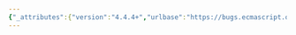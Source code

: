 ```yaml
---
{"_attributes":{"version":"4.4.4+","urlbase":"https://bugs.ecmascript.org/","maintainer":"dherman@mozilla.com"},"bug":{"bug_id":2968,"creation_ts":"2014-06-02 11:57:00 -0700","short_desc":"13.2.3: extra space in production","delta_ts":"2014-07-26 10:52:10 -0700","product":"Draft for 6th Edition","component":"editorial issue","version":"Rev 25: May 22, 2014 Draft","rep_platform":"All","op_sys":"All","bug_status":"RESOLVED","resolution":"FIXED","priority":"Normal","bug_severity":"minor","everconfirmed":true,"reporter":{"uid":"jmdyck","name":"Michael Dyck"},"assigned_to":{"uid":"allen","name":"Allen Wirfs-Brock"},"long_desc":[{"commentid":8824,"comment_count":0,"who":{"uid":"jmdyck","name":"Michael Dyck"},"bug_when":"2014-06-02 11:57:45 -0700","thetext":"In 13.2.3 \"Destructuring Binding Patterns\",\nSyntax / prod 7 / rhs 1 says:\n    SingleNameBinding [?Yield, ?GeneratorParameter]\n\nDelete the space before the square bracket.\n\n(leftover from Bug 2217)"},{"commentid":8885,"comment_count":1,"who":{"uid":"allen","name":"Allen Wirfs-Brock"},"bug_when":"2014-06-11 16:04:23 -0700","thetext":"fixed in rev26 editor's draft"},{"commentid":9356,"comment_count":2,"who":{"uid":"allen","name":"Allen Wirfs-Brock"},"bug_when":"2014-07-19 17:57:02 -0700","thetext":"fixed in rev26"},{"commentid":9590,"comment_count":3,"who":{"uid":"jmdyck","name":"Michael Dyck"},"bug_when":"2014-07-26 10:52:10 -0700","thetext":"confirmed fixed"}]}}
---
```

